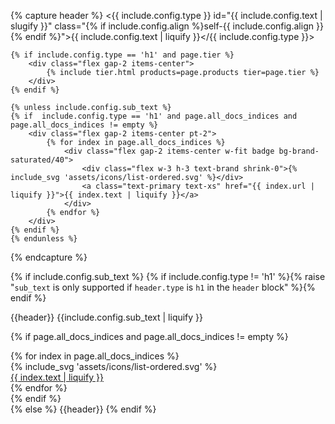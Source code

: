 {% capture header %}
<{{ include.config.type }} id="{{ include.config.text | slugify }}" class="{% if include.config.align %}self-{{ include.config.align }}{% endif %}">{{ include.config.text | liquify }}</{{ include.config.type }}>

    {% if include.config.type == 'h1' and page.tier %}
        <div class="flex gap-2 items-center">
            {% include tier.html products=page.products tier=page.tier %}
        </div>
    {% endif %}

    {% unless include.config.sub_text %}
    {% if  include.config.type == 'h1' and page.all_docs_indices and page.all_docs_indices != empty %}
        <div class="flex gap-2 items-center pt-2">
            {% for index in page.all_docs_indices %}
                <div class="flex gap-2 items-center w-fit badge bg-brand-saturated/40">
                    <div class="flex w-3 h-3 text-brand shrink-0">{% include_svg 'assets/icons/list-ordered.svg' %}</div>
                    <a class="text-primary text-xs" href="{{ index.url | liquify }}">{{ index.text | liquify }}</a>
                </div>
            {% endfor %}
        </div>
    {% endif %}
    {% endunless %}
{% endcapture %}

{% if include.config.sub_text %}
{% if include.config.type != 'h1' %}{% raise "`sub_text` is only supported if `header.type` is `h1` in the `header` block" %}{% endif %}
<div class="flex flex-col gap-2">
{{header}}
<span class="text-xl font-light">{{include.config.sub_text | liquify }}</span>

{% if page.all_docs_indices and page.all_docs_indices != empty  %}
<div class="flex gap-2 items-center pt-2">
    {% for index in page.all_docs_indices %}
        <div class="flex gap-2 items-center w-fit badge bg-brand-saturated/40">
            <div class="flex w-3 h-3 text-brand shrink-0">{% include_svg 'assets/icons/list-ordered.svg' %}</div>
            <a class="text-primary text-xs" href="{{ index.url | liquify }}">{{ index.text | liquify }}</a>
        </div>
    {% endfor %}
</div>
{% endif %}
</div>
{% else %}
{{header}}
{% endif %}